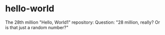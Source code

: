 # hello-world
The 28th million "Hello, World1" repository:
Question: "28 million, really? Or is that just a random number?"
